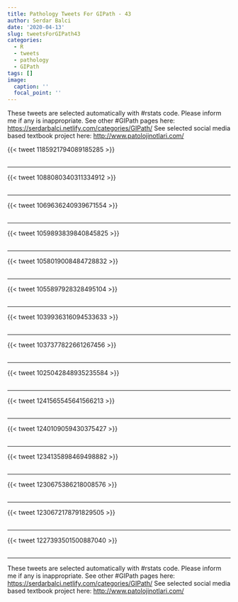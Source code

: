 ```yaml
---
title: Pathology Tweets For GIPath - 43
author: Serdar Balci
date: '2020-04-13'
slug: tweetsForGIPath43
categories:
  - R
  - tweets
  - pathology
  - GIPath
tags: []
image:
  caption: ''
  focal_point: ''
---
```



These tweets are selected automatically with #rstats code. Please inform me if any is inappropriate.
See other #GIPath pages here: https://serdarbalci.netlify.com/categories/GIPath/ 
See selected social media based textbook project here: http://www.patolojinotlari.com/

{{< tweet 1185921794089185285 >}}
<br>
<br>
<hr>
{{< tweet 1088080340311334912 >}}
<br>
<br>
<hr>
{{< tweet 1069636240939671554 >}}
<br>
<br>
<hr>
{{< tweet 1059893839840845825 >}}
<br>
<br>
<hr>
{{< tweet 1058019008484728832 >}}
<br>
<br>
<hr>
{{< tweet 1055897928328495104 >}}
<br>
<br>
<hr>
{{< tweet 1039936316094533633 >}}
<br>
<br>
<hr>
{{< tweet 1037377822661267456 >}}
<br>
<br>
<hr>
{{< tweet 1025042848935235584 >}}
<br>
<br>
<hr>
{{< tweet 1241565545641566213 >}}
<br>
<br>
<hr>
{{< tweet 1240109059430375427 >}}
<br>
<br>
<hr>
{{< tweet 1234135898469498882 >}}
<br>
<br>
<hr>
{{< tweet 1230675386218008576 >}}
<br>
<br>
<hr>
{{< tweet 1230672178791829505 >}}
<br>
<br>
<hr>
{{< tweet 1227393501500887040 >}}
<br>
<br>
<hr>


These tweets are selected automatically with #rstats code. Please inform me if any is inappropriate.
See other #GIPath pages here: https://serdarbalci.netlify.com/categories/GIPath/ 
See selected social media based textbook project here: http://www.patolojinotlari.com/
